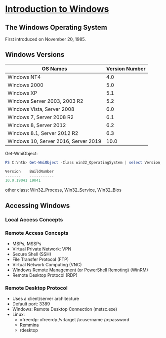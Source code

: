 # [Introduction to Windows](https://academy.hackthebox.com/module/49/section/454)

## The Windows Operating System

First introduced on November 20, 1985.

## Windows Versions

|OS Names| Version Number|
|---|---|
|Windows NT4| 4.0|
|Windows 2000| 5.0|
|Windows XP| 5.1|
|Windows Server 2003, 2003 R2| 5.2|
|Windows Vista, Server 2008| 6.0|
|Windows 7, Server 2008 R2| 6.1|
|Windows 8, Server 2012| 6.2|
|Windows 8.1, Server 2012 R2| 6.3|
|Windows 10, Server 2016, Server 2019| 10.0|

Get-WmiObject:

```powershell
PS C:\htb> Get-WmiObject -Class win32_OperatingSystem | select Version,BuildNumber

Version    BuildNumber
-------    -----------
10.0.19041 19041
```

other class: Win32_Process, Win32_Service, Win32_Bios

## Accessing Windows

### Local Access Concepts

### Remote Access Concepts

- MSPs, MSSPs
- Virtual Private Network: VPN
- Secure Shell (SSH)
- File Transfer Protocol (FTP)
- Virtual Network Computing (VNC)
- Windows Remote Management (or PowerShell Remoting) (WinRM)
- Remote Desktop Protocol (RDP)

### Remote Desktop Protocol

- Uses a client/server architecture
- Default port: 3389
- Windows: Remote Desktop Connection (mstsc.exe)
- Linux:
  - xfreerdp: xfreerdp /v:target /u:username /p:password
  - Remmina
  - rdesktop
